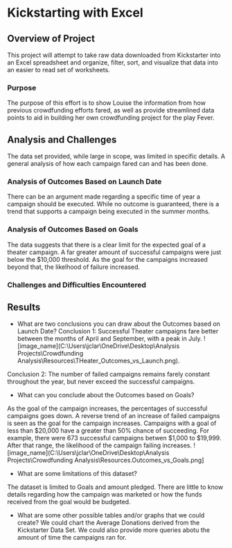 # Kickstarting with Excel

## Overview of Project

This project will attempt to take raw data downloaded from Kickstarter into an Excel spreadsheet and organize, filter, sort, and visualize that data into an easier to read set of worksheets.

### Purpose
The purpose of this effort is to show Louise the information from how previous crowdfunding efforts fared, as well as provide streamlined data points to aid in building her own crowdfunding project for the play Fever. 

## Analysis and Challenges
The data set provided, while large in scope, was limited in specific details. A general analysis of how each campaign fared can and has been done. 

### Analysis of Outcomes Based on Launch Date

There can be an argument made regarding a specific time of year a campaign should be executed. While no outcome is guaranteed, there is a trend that supports a campaign being executed in the summer months.

### Analysis of Outcomes Based on Goals

The data suggests that there is a clear limit for the expected goal of a theater campaign. A far greater amount of successful campaigns were just below the $10,000 threshold. As the goal for the campaigns increased beyond that, the likelhood of failure increased.

### Challenges and Difficulties Encountered

## Results

- What are two conclusions you can draw about the Outcomes based on Launch Date?
Conclusion 1: Successful Theater campaigns fare better between the months of April and September, with a peak in July. ![image_name](C:\Users\jclar\OneDrive\Desktop\Analysis Projects\Crowdfunding Analysis\Resources\THeater_Outcomes_vs_Launch.png).

Conclusion 2: The number of failed campaigns remains farely constant throughout the year, but never exceed the successful campaigns.

- What can you conclude about the Outcomes based on Goals?

As the goal of the campaign increases, the percentages of successful campaigns goes down. A reverse trend of an increase of failed campaigns is seen as the goal for the campaign increases. Campaigns with a goal of less than $20,000 have a greater than 50% chance of succeeding. For example, there were 673 successful campaigns betwen $1,000 to $19,999. After that range, the likelihood of the campaign failing increases.
![image_name](C:\Users\jclar\OneDrive\Desktop\Analysis Projects\Crowdfunding Analysis\Resources.Outcomes_vs_Goals.png]

- What are some limitations of this dataset?

The dataset is limited to Goals and amount pledged. There are little to know details regarding how the campaign was marketed or how the funds received from the goal would be budgeted.

- What are some other possible tables and/or graphs that we could create?
We could chart the Average Donations derived from the Kickstarter Data Set. We could also provide more queries abotu the amount of time the campaigns ran for.